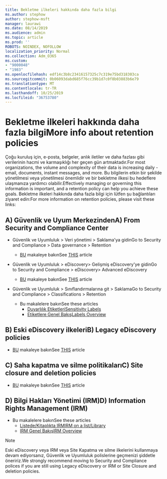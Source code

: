 ```yaml
---
title: Bekletme ilkeleri hakkında daha fazla bilgi
ms.author: stephow
author: stephow-msft
manager: laurawi
ms.date: 08/14/2019
ms.audience: admin
ms.topic: article
ms.prod: ''
ROBOTS: NOINDEX, NOFOLLOW
localization_priority: Normal
ms.collection: Adm_O365
ms.custom:
- "9000048"
- "1983"
ms.openlocfilehash: edf14c3b8c23416157325c7c319e75bd318303ca
ms.sourcegitcommit: 0b06093dabd685f76cc39b1d7c0f8b03883b6e79
ms.translationtype: MT
ms.contentlocale: tr-TR
ms.lasthandoff: 10/25/2019
ms.locfileid: "36753780"
---
```

# <a name="more-info-about-retention-policies"></a><span data-ttu-id="ba8a7-102">Bekletme ilkeleri hakkında daha fazla bilgi</span><span class="sxs-lookup"><span data-stu-id="ba8a7-102">More info about retention policies</span></span>

<span data-ttu-id="ba8a7-103">Çoğu kuruluş için, e-posta, belgeler, anlık iletiler ve daha fazlası gibi verilerinin hacmi ve karmaşıklığı her geçen gün artmaktadır.</span><span class="sxs-lookup"><span data-stu-id="ba8a7-103">For most organizations, the volume and complexity of their data is increasing daily - email, documents, instant messages, and more.</span></span> <span data-ttu-id="ba8a7-104">Bu bilgilerin etkin bir şekilde yönetilmesi veya yönetilmesi önemlidir ve bir bekletme ilkesi bu hedeflere ulaşmanıza yardımcı olabilir.</span><span class="sxs-lookup"><span data-stu-id="ba8a7-104">Effectively managing or governing this information is important, and a retention policy can help you achieve these goals.</span></span> <span data-ttu-id="ba8a7-105">Bekletme ilkeleri hakkında daha fazla bilgi için lütfen şu bağlantıları ziyaret edin:</span><span class="sxs-lookup"><span data-stu-id="ba8a7-105">For more information on retention policies, please visit these links:</span></span>

## <a name="a-from-security-and-compliance-center"></a><span data-ttu-id="ba8a7-106">A) Güvenlik ve Uyum Merkezinden</span><span class="sxs-lookup"><span data-stu-id="ba8a7-106">A) From Security and Compliance Center</span></span>

- <span data-ttu-id="ba8a7-107">Güvenlik ve Uyumluluk > Veri yönetimi > Saklama'ya gidin</span><span class="sxs-lookup"><span data-stu-id="ba8a7-107">Go to Security and Compliance > Data governance > Retention</span></span>
  - <span data-ttu-id="ba8a7-108">[BU](https://docs.microsoft.com/office365/securitycompliance/retention-policies) makaleye bakın</span><span class="sxs-lookup"><span data-stu-id="ba8a7-108">See [THIS](https://docs.microsoft.com/office365/securitycompliance/retention-policies) article</span></span>

- <span data-ttu-id="ba8a7-109">Güvenlik ve Uyumluluk > eDiscovery> Gelişmiş eDiscovery'ye gidin</span><span class="sxs-lookup"><span data-stu-id="ba8a7-109">Go to Security and Compliance > eDiscovery> Advanced eDiscovery</span></span> 
  - <span data-ttu-id="ba8a7-110">[BU](https://docs.microsoft.com/office365/securitycompliance/ediscovery-cases) makaleye bakın</span><span class="sxs-lookup"><span data-stu-id="ba8a7-110">See [THIS](https://docs.microsoft.com/office365/securitycompliance/ediscovery-cases) article</span></span>

- <span data-ttu-id="ba8a7-111">Güvenlik ve Uyumluluk > Sınıflandırmalarına git > Saklama</span><span class="sxs-lookup"><span data-stu-id="ba8a7-111">Go to Security and Compliance > Classifications > Retention</span></span>
  - <span data-ttu-id="ba8a7-112">Bu makalelere bakın</span><span class="sxs-lookup"><span data-stu-id="ba8a7-112">See these articles</span></span>
    - [<span data-ttu-id="ba8a7-113">Duyarlılık Etiketleri</span><span class="sxs-lookup"><span data-stu-id="ba8a7-113">Sensitivity Labels</span></span>](https://docs.microsoft.com/office365/securitycompliance/sensitivity-labels)
    - [<span data-ttu-id="ba8a7-114">Etiketlere Genel Bakış</span><span class="sxs-lookup"><span data-stu-id="ba8a7-114">Labels Overview</span></span>](https://docs.microsoft.com/office365/securitycompliance/labels)

## <a name="b-legacy-ediscovery-policies"></a><span data-ttu-id="ba8a7-115">B) Eski eDiscovery ilkeleri</span><span class="sxs-lookup"><span data-stu-id="ba8a7-115">B) Legacy eDiscovery policies</span></span>

- <span data-ttu-id="ba8a7-116">[BU](https://support.office.com/article/Set-up-an-eDiscovery-Center-in-SharePoint-Online-A18F8975-AA7F-43B4-A7D6-001D14744D8E) makaleye bakın</span><span class="sxs-lookup"><span data-stu-id="ba8a7-116">See [THIS](https://support.office.com/article/Set-up-an-eDiscovery-Center-in-SharePoint-Online-A18F8975-AA7F-43B4-A7D6-001D14744D8E) article</span></span>

## <a name="c-site-closure-and-deletion-policies"></a><span data-ttu-id="ba8a7-117">C) Saha kapatma ve silme politikaları</span><span class="sxs-lookup"><span data-stu-id="ba8a7-117">C) Site closure and deletion policies</span></span>

- <span data-ttu-id="ba8a7-118">[BU](https://support.office.com/article/Use-policies-for-site-closure-and-deletion-A8280D82-27FD-48C5-9ADF-8A5431208BA5) makaleye bakın</span><span class="sxs-lookup"><span data-stu-id="ba8a7-118">See [THIS](https://support.office.com/article/Use-policies-for-site-closure-and-deletion-A8280D82-27FD-48C5-9ADF-8A5431208BA5) article</span></span>  

## <a name="d-information-rights-management-irm"></a><span data-ttu-id="ba8a7-119">D) Bilgi Hakları Yönetimi (IRM)</span><span class="sxs-lookup"><span data-stu-id="ba8a7-119">D) Information Rights Management (IRM)</span></span>

- <span data-ttu-id="ba8a7-120">Bu makalelere bakın</span><span class="sxs-lookup"><span data-stu-id="ba8a7-120">See these articles</span></span>
  - [<span data-ttu-id="ba8a7-121">Listede/Kitaplıkta IRM</span><span class="sxs-lookup"><span data-stu-id="ba8a7-121">IRM on a list/Library</span></span>](https://support.office.com/article/apply-information-rights-management-to-a-list-or-library-3bdb5c4e-94fc-4741-b02f-4e7cc3c54aa1)
  - [<span data-ttu-id="ba8a7-122">IRM Genel Bakış</span><span class="sxs-lookup"><span data-stu-id="ba8a7-122">IRM Overview</span></span>](https://support.office.com/article/create-and-apply-information-management-policies-eb501fe9-2ef6-4150-945a-65a6451ee9e9)

> [!Note]
> <span data-ttu-id="ba8a7-123">Eski eDiscovery veya IRM veya Site Kapatma ve silme ilkelerini kullanmaya devam ediyorsanız, Güvenlik ve Uyumluluk polislerine geçmenizi şiddetle öneririz.</span><span class="sxs-lookup"><span data-stu-id="ba8a7-123">We strongly recommend moving to Security and Compliance polices if you are still using Legacy eDiscovery or IRM or Site Closure and deletion policies.</span></span>
